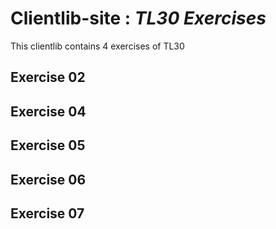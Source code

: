 # Clientlib-site : _TL30 Exercises_

This clientlib contains 4 exercises of TL30

## Exercise 02

## Exercise 04

## Exercise 05

## Exercise 06

## Exercise 07